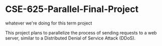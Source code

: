 # CSE-625-Parallel-Final-Project
whatever we're doing for this term project

This project plans to parallelize the process of sending requests to a web server, similar to a Distributed Denial of Service Attack (DDoS). 
